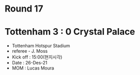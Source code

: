 # Round 17
# Tottenham 3 : 0 Crystal Palace
- Tottenham Hotspur Stadium
- referee - J. Moss
- Kick off : 15:00(현지시각)
- Date : 26-Des-21
- MOM : Lucas Moura
